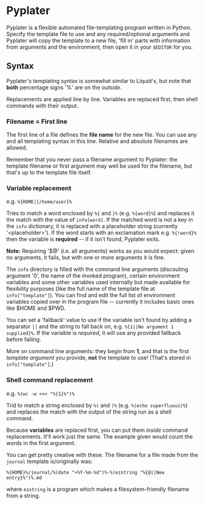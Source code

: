 Pyplater
========

Pyplater is a flexible automated file-templating program written in Python.
Specify the template file to use and any required/optional arguments and
Pyplater will copy the template to a new file, 'fill in' parts with information
from arguments and the environment, then open it in your `$EDITOR` for you.


Syntax
------

Pyplater's templating syntax is somewhat similar to Liquid's, but note that
**both** percentage signs '%' are on the *outside*.

Replacements are applied line by line. Variables are replaced first, then
shell commands with their output.


### Filename = First line

The first line of a file defines the **file name** for the new file. You can use
any and all templating syntax in this line. Relative and absolute filenames are
allowed.

Remember that you never pass a filename argument to Pyplater: the template
filename or first argument may well be used for the filename, but that's up to
the template file itself.


### Variable replacement

e.g. `%{HOME||/home/user}%`

Tries to match a word enclosed by `%{` and `}%` (e.g. `%{word}%`) and replaces
it the match with the value of `info[word]`. If the matched word is not a key in
the `info` dictionary, it is replaced with a placeholder string (currently
'\<placeholder\>'). If the word starts with an exclamation mark e.g. `%{!word}%`
then the variable is **required** -- if it isn't found, Pyplater exits.

**Note:** Requiring '$@' (i.e. all arguments) works as you would expect: given
no arguments, it fails, but with one or more arguments it is fine.

The `info` directory is filled with the command line arguments (discouting
argument '0', the name of the invoked program), certain environment variables
and some other variables used internally but made available for flexibility
purposes (like the full name of the template file at `info["template"]`). You
can find and edit the full list of environment variables copied over in the
program file -- currently it includes basic ones like $HOME and $PWD.

You can set a 'fallback' value to use if the variable isn't found by adding a
separator `||` and the string to fall back on, e.g. `%{1||No argument 1
supplied}%`. If the variable is *required*, it will use any provided fallback
before failing.

More on command line arguments: they begin from **1**, and that is the first
*template argument* you provide, **not** the template to use! (That's stored in
`info["template"]`.)


### Shell command replacement

e.g. `%(wc -w <<< "%{1}%")%`

Trid to match a string enclosed by `%(` and `)%` (e.g. `%(echo superfluous)%`)
and replaces the match with the output of the string run as a shell command.

Because **variables** are replaced first, you can put them *inside* command
replacements. It'll work just the same. The example given would count the words
in the first argument.

You can get pretty creative with these. The filename for a file made from the
`journal` template is/originally was:

    %{HOME}%/journal/%(date "+%Y-%m-%d")%-%(ezstring "%{@||New entry}%")%.md

where `ezstring` is a program which makes a filesystem-friendly filename from a
string.
